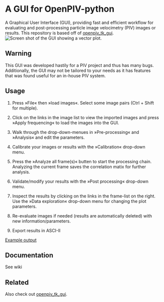 # A GUI for OpenPIV-python

A Graphical User Interface (GUI), providing fast and efficient workflow for evaluating and post-processing particle image velocimetry (PIV) images or results. This repository is based off of [openpiv_tk_gui](https://github.com/OpenPIV/openpiv_tk_gui).
![Screen shot of the GUI showing a vector plot.](https://raw.githubusercontent.com/ErichZimmer/openpiv-python-gui/master/fig/piv_challenge_2014_case_b.JPG)

## Warning
This GUI was developed hastily for a PIV project and thus has many bugs. Additionally, the GUI may not be tailored to your needs as it has features that was found useful for an in-house PIV system. 

## Usage

1. Press »File« then »load images«. 
Select some image pairs (Ctrl + Shift for multiple).

2. Click on the links in the image list to view the imported 
images and press »Apply frequencing« to load the images
into the GUI.

3. Walk through the drop-down-menues in »Pre-processing«
and »Analysis« and edit the parameters.

4. Calibrate your images or results with the »Calibration« 
drop-down menu.
       
5. Press the »Analyze all frame(s)« butten to 
start the processing chain. Analyzing the current frame 
saves the correlation matix for further analysis.
    
6. Validate/modify your results with the »Post processing« 
drop-down menu.
    
7. Inspect the results by clicking on the links in the frame-list
on the right.
Use the »Data exploration« drop-down menu for changing
the plot parameters.

8. Re-evaluate images if needed (results are automatically
deleted) with new information/parameters.

9. Export results in ASCI-II

[Example output](https://user-images.githubusercontent.com/69478071/140243359-f234c093-4ce6-49d5-ae61-f1bc684de042.mp4)

## Documentation <a id=documentation></a>

See wiki


## Related

Also check out [openpiv_tk_gui](https://github.com/OpenPIV/openpiv_tk_gui).
